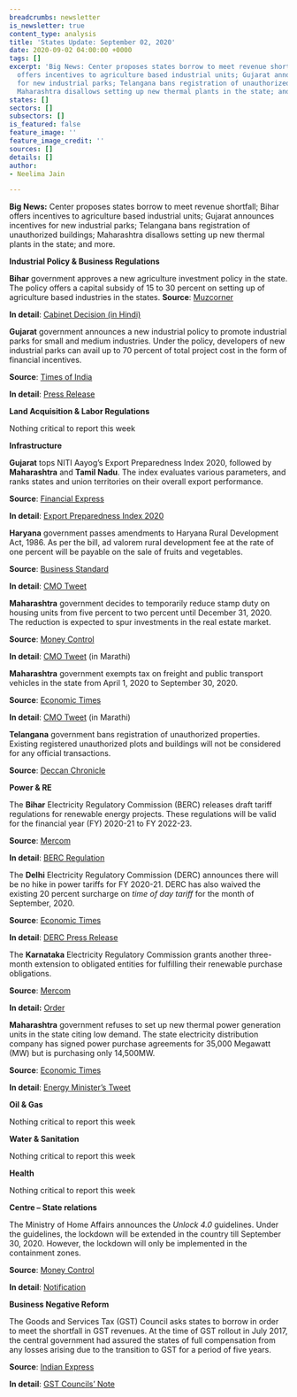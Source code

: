 ```yaml
---
breadcrumbs: newsletter
is_newsletter: true
content_type: analysis
title: 'States Update: September 02, 2020'
date: 2020-09-02 04:00:00 +0000
tags: []
excerpt: 'Big News: Center proposes states borrow to meet revenue shortfall; Bihar
  offers incentives to agriculture based industrial units; Gujarat announces incentives
  for new industrial parks; Telangana bans registration of unauthorized buildings;
  Maharashtra disallows setting up new thermal plants in the state; and more.'
states: []
sectors: []
subsectors: []
is_featured: false
feature_image: ''
feature_image_credit: ''
sources: []
details: []
author:
- Neelima Jain

---
```

**Big News:** Center proposes states borrow to meet revenue shortfall; Bihar offers incentives to agriculture based industrial units; Gujarat announces incentives for new industrial parks; Telangana bans registration of unauthorized buildings; Maharashtra disallows setting up new thermal plants in the state; and more.

**Industrial Policy & Business Regulations**

**Bihar** government approves a new agriculture investment policy in the state. The policy offers a capital subsidy of 15 to 30 percent on setting up of agriculture based industries in the states. **Source**: [Muzcorner](https://www.muzcorner.in/2020/08/bihar-approved-new-agriculture-investment-policy-2020.html)

**In detail**: [Cabinet Decision (in Hindi)](http://csd.bih.nic.in/Upload/Decisions/c25082020.pdf)

**Gujarat** government announces a new industrial policy to promote industrial parks for small and medium industries. Under the policy, developers of new industrial parks can avail up to 70 percent of total project cost in the form of financial incentives.

**Source**: [Times of India](https://timesofindia.indiatimes.com/city/ahmedabad/govt-promotes-industrial-parks-with-incentive-push/articleshow/77813578.cms)

**In detail**: [Press Release](https://gujaratinformation.net/article/?id=MjAyOTg=)

**Land Acquisition & Labor Regulations**

Nothing critical to report this week

**Infrastructure**

**Gujarat** tops NITI Aayog’s Export Preparedness Index 2020, followed by **Maharashtra** and **Tamil Nadu**. The index evaluates various parameters, and ranks states and union territories on their overall export performance.

**Source**: [Financial Express](https://www.financialexpress.com/economy/gujarat-most-prepared-for-exports-tops-niti-aayogs-export-preparedness-index-2020/2065902)

**In detail**: [Export Preparedness Index 2020](https://niti.gov.in/sites/default/files/2020-08/Digital_ExportPreparednessIndex2020_0.pdf)

**Haryana** government passes amendments to Haryana Rural Development Act, 1986. As per the bill, ad valorem rural development fee at the rate of one percent will be payable on the sale of fruits and vegetables.

**Source**: [Business Standard](https://www.business-standard.com/article/pti-stories/haryana-assembly-passes-12-bills-during-brief-monsoon-session-120082700009_1.html)

**In detail**: [CMO Tweet](https://twitter.com/cmohry/status/1298671774373044225?s=20)

**Maharashtra** government decides to temporarily reduce stamp duty on housing units from five percent to two percent until December 31, 2020. The reduction is expected to spur investments in the real estate market.

**Source**: [Money Control](https://www.moneycontrol.com/news/business/real-estate/maharashtra-govt-slashes-stamp-duty-by-2-until-dec-2020-to-boost-demand-in-real-estate-5759971.html)

**In detail**: [CMO Tweet](https://twitter.com/CMOMaharashtra/status/1298607068618698754?s=20) (in Marathi)

**Maharashtra** government exempts tax on freight and public transport vehicles in the state from April 1, 2020 to September 30, 2020.

**Source**: [Economic Times](https://auto.economictimes.indiatimes.com/news/commercial-vehicle/mhcv/maharashtra-cabinet-decides-to-exempt-tax-for-commercial-vehicles-from-april-1-to-september-30/77775131)

**In detail**: [CMO Tweet](https://twitter.com/CMOMaharashtra/status/1298607105679560706?s=20) (in Marathi)

**Telangana** government bans registration of unauthorized properties. Existing registered unauthorized plots and buildings will not be considered for any official transactions.

**Source**: [Deccan Chronicle](https://www.deccanchronicle.com/nation/current-affairs/270820/telangana-gets-tough-on-illegal-layouts-bans-registration-of-unapprov.html)

**Power & RE**

The **Bihar** Electricity Regulatory Commission (BERC) releases draft tariff regulations for renewable energy projects. These regulations will be valid for the financial year (FY) 2020-21 to FY 2022-23.

**Source**: [Mercom](https://mercomindia.com/bihar-draft-tariff-regulations-renewable/)

**In detail**: [BERC Regulation](https://berc.co.in/orders/daily-orders/2275-suo-motu-proceeding-inviting-comments-suggestion-objections-on-berc-terms-and-conditions-for-tariff-determination-from-renewable-energy-sources-regulations-2020)

The **Delhi** Electricity Regulatory Commission (DERC) announces there will be no hike in power tariffs for FY 2020-21. DERC has also waived the existing 20 percent surcharge on _time of day tariff_ for the month of September, 2020.

**Source**: [Economic Times](https://energy.economictimes.indiatimes.com/news/power/no-power-tariff-hike-in-delhi-for-2020-21-delhi-electricity-regulatory-commission/77815464)

**In detail**: [DERC Press Release](http://www.derc.gov.in/Press%20Release/Press%20Release%20-%2028.08.2020/Press%20Release%20-%20english.pdf)

The **Karnataka** Electricity Regulatory Commission grants another three-month extension to obligated entities for fulfilling their renewable purchase obligations.

**Source**: [Mercom](https://mercomindia.com/karnataka-announces-three-month-extension/)

**In detail:** [Order](https://karunadu.karnataka.gov.in/kerc/Ombudsman%20Order%202020/order%202020/Order%20on%20Further%20extension%20of%20time%20for%20Compliance%20of%20RPO%20for%20FY20.pdf)

**Maharashtra** government refuses to set up new thermal power generation units in the state citing low demand. The state electricity distribution company has signed power purchase agreements for 35,000 Megawatt (MW) but is purchasing only 14,500MW.

**Source**: [Economic Times](https://energy.economictimes.indiatimes.com/news/power/maharashtra-no-new-thermal-power-units-in-state-says-raut/77795901)

**In detail**: [Energy Minister’s Tweet](https://twitter.com/NitinRaut_INC/status/1300369460721639424?s=20)

**Oil & Gas**

Nothing critical to report this week

**Water & Sanitation**

Nothing critical to report this week

**Health**

Nothing critical to report this week

**Centre – State relations**

The Ministry of Home Affairs announces the _Unlock 4.0_ guidelines. Under the guidelines, the lockdown will be extended in the country till September 30, 2020. However, the lockdown will only be implemented in the containment zones.

**Source**: [Money Control](https://www.moneycontrol.com/news/india/ministry-of-home-affairs-issues-fresh-guidelines-for-unlock-4-metro-social-academic-events-allowed-5772471.html)

**In detail**: [Notification](https://www.mha.gov.in/sites/default/files/MHAOrder_Unlock4_29082020.pdf)

**Business Negative Reform**

The Goods and Services Tax (GST) Council asks states to borrow in order to meet the shortfall in GST revenues. At the time of GST rollout in July 2017, the central government had assured the states of full compensation from any losses arising due to the transition to GST for a period of five years.

**Source**: [Indian Express](https://indianexpress.com/article/business/economy/nirmala-sitharaman-gst-payment-states-rbi-6572835/)

**In detail**: [GST Councils’ Note](https://static.pib.gov.in/WriteReadData/userfiles/Annexure%20GST%20Options.pdf)
